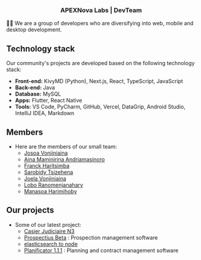 <h3 align="center">APEXNova Labs | DevTeam </h3>

👨‍💻 We are a group of developers who are diversifying into web, mobile and desktop development.

## Technology stack 

Our community's projects are developed based on the following technology stack:

- **Front-end:** KivyMD (Python), Next.js, React, TypeScript, JavaScript
- **Back-end:** Java
- **Database:** MySQL
- **Apps:** Flutter, React Native
- **Tools:** VS Code, PyCharm, GitHub, Vercel, DataGrip, Android Studio, IntelliJ IDEA, Markdown

## Members

- Here are the members of our small team:
  - [Josoa Vonjiniaina](https://github.com/josoavj)
  - [Aina Maminirina Andriamasinoro](https://github.com/AinaMaminirina18)
  - [Franck Haritsimba](https://github.com/haritsimba)
  - [Sarobidy Tsizehena](https://github.com/tsizehena223)
  - [Joela Vonjiniaina](https://github.com/joelavj)
  - [Lobo Ranomenjanahary](https://github.com/jaonary-74)
  - [Manasoa Harimihoby](https://github.com/Manasoahari)
 
## Our projects 

- Some of our latest project:
  - [Casier Judiciaire N3](https://github.com/APEXNovaLabs/Casier-Judiciaire-N3)
  - [Prospectius Beta](https://github.com/APEXNovaLabs/Prospectius-demo) : Prospection management software
  - [elasticsearch to node](https://github.com/APEXNovaLabs/elasticsearch-server)
  - [Planificator 1.1.1](https://github.com/APEXNovaLabs/Planificator-1.1.1) : Planning and contract management software
